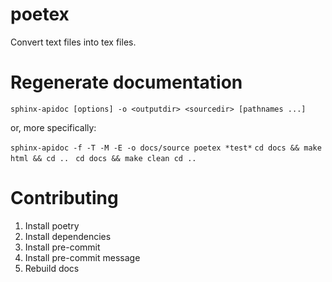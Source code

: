 # poetex

Convert text files into tex files.

# Regenerate documentation

`
sphinx-apidoc [options] -o <outputdir> <sourcedir> [pathnames ...]
`

or, more specifically:

`
sphinx-apidoc -f -T -M -E -o docs/source poetex *test*
`
`
cd docs && make html && cd .. 
`
`
cd docs && make clean cd .. 
`

# Contributing

1. Install poetry
2. Install dependencies
3. Install pre-commit
4. Install pre-commit message
5. Rebuild docs
